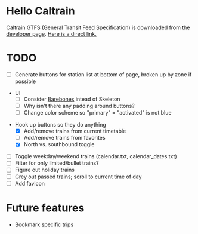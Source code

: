 # Hello Caltrain

Caltrain GTFS (General Transit Feed Specification) is downloaded from the
[developer page](dev). [Here is a direct link.](gtfs)

[dev]: http://www.caltrain.com/developer.html
[gtfs]: http://www.caltrain.com/Assets/GTFS/caltrain/CT-GTFS.zip

# TODO

- [ ] Generate buttons for station list at bottom of page, broken up by zone if
  possible
* UI
  - [ ] Consider [Barebones](Barebones) intead of Skeleton
  - [ ] Why isn't there any padding around buttons?
  - [ ] Change color scheme so "primary" = "activated" is not blue
- Hook up buttons so they do anything
  - [x] Add/remove trains from current timetable
  - [ ] Add/remove trains from favorites
  - [x] North vs. southbound toggle
- [ ] Toggle weekday/weekend trains (calendar.txt, calendar_dates.txt)
- [ ] Filter for only limited/bullet trains?
- [ ] Figure out holiday trains
- [ ] Grey out passed trains; scroll to current time of day
- [ ] Add favicon

# Future features

- Bookmark specific trips

[Barebones]: https://github.com/acahir/Barebones
